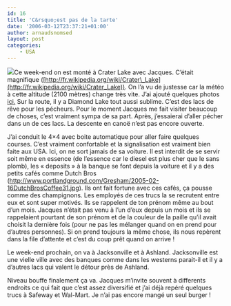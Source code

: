 ```yaml
---
id: 16
title: 'C&rsquo;est pas de la tarte'
date: '2006-03-12T23:37:21+01:00'
author: arnaudsnomsed
layout: post
categories:
    - USA
---
```


![](http://arnaud.desmons.free.fr/img/gave_burger.png)Ce week-end on est monté à Crater Lake avec Jacques. C’était magnifique ([http://fr.wikipedia.org/wiki/Crater\_Lake](http://fr.wikipedia.org/wiki/Crater_Lake)). On l’a vu de justesse car la météo à cette altitude (2100 mètres) change très vite. J’ai ajouté quelques photos [ici.](http://arnaud.desmons.free.fr/phpwebgallery/category.php?cat=2&num=3&expand=2) Sur la route, il y a Diamond Lake tout aussi sublime. C’est des lacs de rêve pour les pécheurs. Pour le moment Jacques me fait visiter beaucoup de choses, c’est vraiment sympa de sa part. Après, j’essaierai d’aller pécher dans un de ces lacs. La descente en canoë n’est pas encore ouverte.

J’ai conduit le 4×4 avec boite automatique pour aller faire quelques courses. C’est vraiment confortable et la signalisation est vraiment bien faite aux USA. Ici, on ne sort jamais de sa voiture. Il est interdit de se servir soit même en essence (de l’essence car le diesel est plus cher que le sans plomb), les « deposits » à la banque se font depuis la voiture et il y a des petits cafés comme Dutch Bros (<http://www.portlandground.com/Gresham/2005-02-16DutchBrosCoffee31.jpg>). Ils ont fait fortune avec ces cafés, ça pousse comme des champignons. Les employés de ces trucs la se recrutent entre eux et sont super motivés. Ils se rappelent de ton prénom même au bout d’un mois. Jacques n’était pas venu à l’un d’eux depuis un mois et ils se rappelaient pourtant de son prénom et de la couleur de la paille qu’il avait choisit la dernière fois (pour ne pas les mélanger quand on en prend pour d’autres personnes). Si on prend toujours la même chose, ils nous repèrent dans la file d’attente et c’est du coup prêt quand on arrive !

Le week-end prochain, on va à Jacksonville et à Ashland. Jacksonville est une vielle ville avec des banques comme dans les westerns parait-il et il y a d’autres lacs qui valent le détour près de Ashland.

Niveau bouffe finalement ça va. Jacques m’invite souvent à differents endroits ce qui fait que c’est assez diversifié et j’ai déjà repéré quelques trucs à Safeway et Wal-Mart. Je n’ai pas encore mangé un seul burger !
